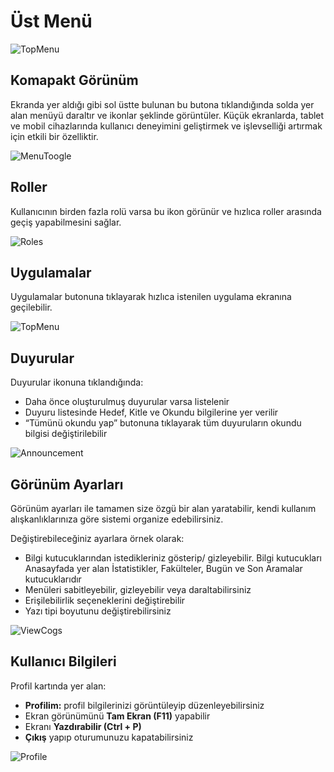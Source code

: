 # Üst Menü

![TopMenu](/docs.toltekcampus.com/media/layout/topmenu2.png)

## Komapakt Görünüm

Ekranda yer aldığı gibi sol üstte bulunan bu butona tıklandığında solda yer alan menüyü daraltır ve ikonlar şeklinde görüntüler. Küçük ekranlarda, tablet ve mobil cihazlarında kullanıcı deneyimini geliştirmek ve işlevselliği artırmak için etkili bir özelliktir.

![MenuToogle](/docs.toltekcampus.com/media/layout/menutoogle2.png)

## Roller

Kullanıcının birden fazla rolü varsa bu ikon görünür ve hızlıca roller arasında geçiş yapabilmesini sağlar.

![Roles](/docs.toltekcampus.com/media/layout/roles.png)

## Uygulamalar

Uygulamalar butonuna tıklayarak hızlıca istenilen uygulama ekranına geçilebilir.

![TopMenu](/docs.toltekcampus.com/media/layout/app.png)

## Duyurular

Duyurular ikonuna tıklandığında:

* Daha önce oluşturulmuş duyurular varsa listelenir
* Duyuru listesinde Hedef, Kitle ve Okundu bilgilerine yer verilir
* “Tümünü okundu yap” butonuna tıklayarak tüm duyuruların okundu bilgisi değiştirilebilir

![Announcement](/docs.toltekcampus.com/media/layout/announcement2.png)

## Görünüm Ayarları

Görünüm ayarları ile tamamen size özgü bir alan yaratabilir, kendi kullanım alışkanlıklarınıza göre sistemi organize edebilirsiniz.

Değiştirebileceğiniz ayarlara örnek olarak:

* Bilgi kutucuklarından istedikleriniz gösterip/ gizleyebilir. Bilgi kutucukları Anasayfada yer alan İstatistikler, Fakülteler, Bugün ve Son Aramalar kutucuklarıdır
* Menüleri sabitleyebilir, gizleyebilir veya daraltabilirsiniz
* Erişilebilirlik seçeneklerini değiştirebilir
* Yazı tipi boyutunu değiştirebilirsiniz

![ViewCogs](/docs.toltekcampus.com/media/layout/viewcogs2.png)

## Kullanıcı Bilgileri

Profil kartında yer alan:

* **Profilim:** profil bilgilerinizi görüntüleyip düzenleyebilirsiniz
* Ekran görünümünü **Tam Ekran (F11)** yapabilir
* Ekranı **Yazdırabilir (Ctrl + P)**
* **Çıkış** yapıp oturumunuzu kapatabilirsiniz

![Profile](/docs.toltekcampus.com/media/layout/profile.png)
